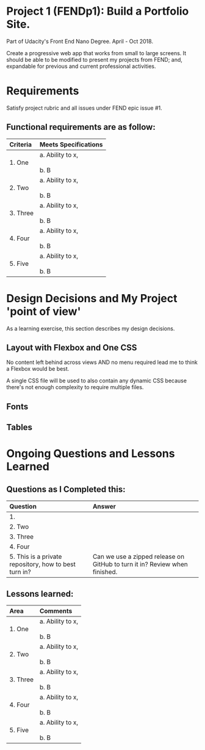 # Project 1 (FENDp1): Build a Portfolio Site.  
Part of Udacity's Front End Nano Degree. April - Oct 2018.

Create a progressive web app that works from small to large screens.
It should be able to be modified to present my projects from FEND;
and, expandable for previous and current professional activities.

# Requirements

Satisfy project rubric and all issues under FEND epic issue #1.  

## Functional requirements are as follow:  

| Criteria | Meets Specifications |
| :--- | :--- |
| 1. One | a. Ability to x, <br/><br/> b. B |
| 2. Two | a. Ability to x, <br/><br/> b. B |
| 3. Three | a. Ability to x, <br/><br/> b. B |
| 4. Four | a. Ability to x, <br/><br/> b. B |
| 5. Five | a. Ability to x, <br/><br/> b. B |  

# Design Decisions and My Project 'point of view'  

As a learning exercise, this section describes my design decisions.

## Layout with Flexbox and One CSS
No content left behind across views AND no menu required lead me to think a Flexbox would be best.

A single CSS file will be used to also contain any dynamic CSS because there's not enough complexity to require multiple files.

## Fonts

## Tables

##

# Ongoing Questions and Lessons Learned  

## Questions as I Completed this:  

| Question | Answer |
| :--- | :--- |
| 1.  |  |
| 2. Two |  |
| 3. Three |  |
| 4. Four |  |
| 5. This is a private repository, how to best turn in? | Can we use a zipped release on GitHub to turn it in? Review when finished. |

## Lessons learned:  

| Area | Comments |
| :--- | :--- |
| 1. One | a. Ability to x, <br/><br/> b. B |
| 2. Two | a. Ability to x, <br/><br/> b. B |
| 3. Three | a. Ability to x, <br/><br/> b. B |
| 4. Four | a. Ability to x, <br/><br/> b. B |
| 5. Five | a. Ability to x, <br/><br/> b. B |  
